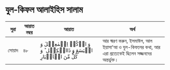 # যুল-কিফল আলাইহিস সালাম
|সুরা|আয়াত নম্বর|আয়াত|অর্থ|
|---|---|---|---| 
|সোয়াদ|৪৮|وَ اذۡكُرۡ اِسۡمٰعِیۡلَ وَ الۡیَسَعَ وَ ذَاالۡكِفۡلِ ؕ وَ كُلٌّ مِّنَ الۡاَخۡیَارِ|আর স্মরণ করুন, ইসমাঈল, আল ইয়াসা'আ ও যুল-কিফলের কথা, আর এরা প্ৰত্যেকেই ছিলেন সজ্জনদের অন্তর্ভুক্ত।|
